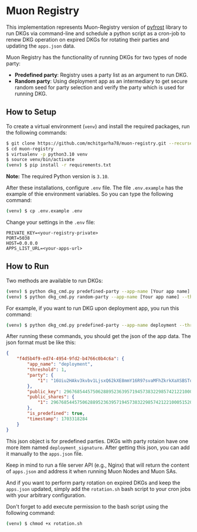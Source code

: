 # Muon Registry

This implementation represents Muon-Registry version of [pyfrost](https://github.com/SAYaghoubnejad/pyfrost) library to run DKGs via command-line and schedule a python script as a cron-job to renew DKG operation on expired DKGs for rotating their parties and updating the `apps.json` data.


Muon Registry has the functionality of running DKGs for two types of node party:

- **Predefined party**: Registry uses a party list as an argument to run DKG.
- **Random party**: Using deployment app as an intermediary to get secure random seed for party selection and verify the party which is used for running DKG. 




## How to Setup

To create a virtual environment (`venv`) and install the required packages, run the following commands:

```bash
$ git clone https://github.com/mchitgarha78/muon-registry.git --recurse-submodules
$ cd muon-registry
$ virtualenv -p python3.10 venv
$ source venv/bin/activate
(venv) $ pip install -r requirements.txt
```

**Note:** The required Python version is `3.10`.

After these installations, configure `.env` file. The file `.env.example` has the example of thie environment variables. So you can type the following command:
```bash
(venv) $ cp .env.example .env
```

Change your settings in the `.env` file:
```
PRIVATE_KEY=<your-registry-private>
PORT=5038
HOST=0.0.0.0
APPS_LIST_URL=<your-apps-url>
```

## How to Run

Two methods are available to run DKGs:

```bash
(venv) $ python dkg_cmd.py predefined-party --app-name [Your app name] --threshold [threshold of the DKG] --party [party of the DKG]
(venv) $ python dkg_cmd.py random-party --app-name [Your app name] --threshold [threshold of the DKG] --party-number [Number of nodeIds to choose]
```

For example, if you want to run DKG upon deployment app, you run this command:

```bash
(venv) $ python dkg_cmd.py predefined-party --app-name deployment --threshold 2 --party 1,2,3 
```
After running these commands, you should get the json of the app data. The json format must be like this:
```json
{
    "f4d5b4f9-ed74-4954-9fd2-b4766c0b4c6a": {
        "app_name": "deployment",
        "threshold": 1,
        "party": {
            "1": "16Uiu2HAkv3kvbv1LjsxQ62kXE8mmY16R97svaMFhZkrkXaXSBSTq"
        },
        "public_key": 296768544575062889523639571945738322985742122100051520084729374865199995195726,
        "public_shares": {
            "1": 296768544575062889523639571945738322985742122100051520084729374865199995195726
        },
        "is_predefined": true,
        "timestamp": 1703318284
    }
}
```
This json object is for predefined parties. DKGs with party rotaion have one more item named `deployment_signature`. After getting this json, you can add it manually to the `apps.json` file.

Keep in mind to run a file server API (e.g., Nginx) that will return the content of `apps.json` and address it when running Muon Nodes and Muon SAs.

And if you want to perform party rotation on expired DKGs and keep the `apps.json` updated, simply add the `rotation.sh` bash script to your cron jobs with your arbitrary configuration.

Don't forget to add execute permission to the bash script using the following command:

```bash
(venv) $ chmod +x rotation.sh
```


